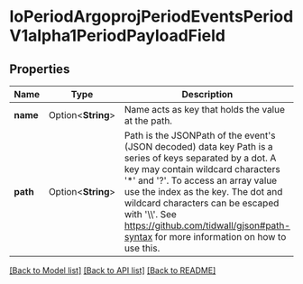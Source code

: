 # IoPeriodArgoprojPeriodEventsPeriodV1alpha1PeriodPayloadField

## Properties

Name | Type | Description | Notes
------------ | ------------- | ------------- | -------------
**name** | Option<**String**> | Name acts as key that holds the value at the path. | [optional]
**path** | Option<**String**> | Path is the JSONPath of the event's (JSON decoded) data key Path is a series of keys separated by a dot. A key may contain wildcard characters '*' and '?'. To access an array value use the index as the key. The dot and wildcard characters can be escaped with '\\\\'. See https://github.com/tidwall/gjson#path-syntax for more information on how to use this. | [optional]

[[Back to Model list]](../README.md#documentation-for-models) [[Back to API list]](../README.md#documentation-for-api-endpoints) [[Back to README]](../README.md)


